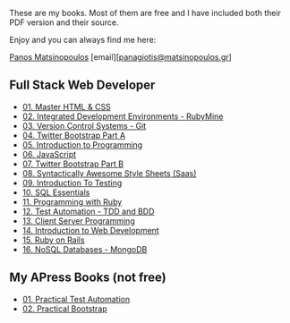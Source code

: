 These are my books. Most of them are free and I have included both their PDF version and their source.

Enjoy and you can always find me here: 

[Panos Matsinopoulos](https://www.matsinopoulos.gr)
[email][panagiotis@matsinopoulos.gr]

## Full Stack Web Developer

- [01. Master HTML & CSS](./Full%20Stack%20Web%20Developer/01%20-%20Master%20HTML%20&%20CSS)
- [02. Integrated Development Environments - RubyMine](./Full%20Stack%20Web%20Developer/02%20-%20Integrated%20Development%20Environments%20-%20RubyMine)
- [03. Version Control Systems - Git](./Full%20Stack%20Web%20Developer/03%20-%20Version%20Control%20Systems%20-%20Git)
- [04. Twitter Bootstrap Part A](./Full%20Stack%20Web%20Developer/04%20-%20Twitter%20Bootstrap%20Part%20A)
- [05. Introduction to Programming](./Full%20Stack%20Web%20Developer/05%20-%20Introduction%20to%20Programming)
- [06. JavaScript](./Full%20Stack%20Web%20Developer/06%20-%20JavaScript)
- [07. Twitter Bootstrap Part B](./Full%20Stack%20Web%20Developer/07%20-%20Twitter%20Bootstrap%20Part%20B)
- [08. Syntactically Awesome Style Sheets (Saas)](./Full%20Stack%20Web%20Developer/08%20-%20Syntactically%20Awesome%20Style%20Sheets%20(Saas))
- [09. Introduction To Testing](./Full%20Stack%20Web%20Developer/09%20-%20Introduction%20To%20Testing)
- [10. SQL Essentials](./Full%20Stack%20Web%20Developer/10%20-%20SQL%20Essentials)
- [11. Programming with Ruby](./Full%20Stack%20Web%20Developer/11%20-%20Programming%20with%20Ruby)
- [12. Test Automation - TDD and BDD](./Full%20Stack%20Web%20Developer/12%20-%20Test%20Automation%20-%20TDD%20and%20BDD)
- [13. Client Server Programming](./Full%20Stack%20Web%20Developer/13%20-%20Client%20Server%20Programming)
- [14. Introduction to Web Development](./Full%20Stack%20Web%20Developer/14%20-%20Introduction%20to%20Web%20Development)
- [15. Ruby on Rails](./Full%20Stack%20Web%20Developer/15%20-%20Ruby%20on%20Rails)
- [16. NoSQL Databases - MongoDB](./Full%20Stack%20Web%20Developer/16%20-%20NoSQL%20Databases%20-%20MongoDB)

## My APress Books (not free)

- [01. Practical Test Automation](https://www.apress.com/gp/book/9781484261408)
- [02. Practical Bootstrap](https://www.apress.com/gp/book/9781484260708)
